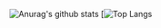 ![Anurag's github stats](https://github-readme-stats.vercel.app/api?username=iheb-chakroun&show_icons=true&theme=nord)
[![Top Langs](https://github-readme-stats.vercel.app/api/top-langs/?username=iheb-chakroun&layout=compact&theme=nord)

